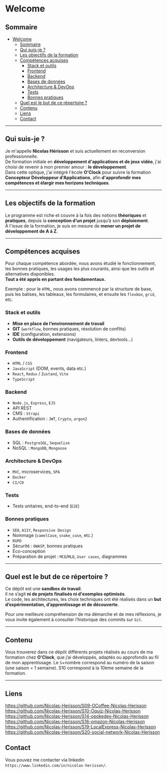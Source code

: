 # Welcome

## Sommaire

- [Welcome](#welcome)
  - [Sommaire](#sommaire)
  - [Qui suis-je ?](#qui-suis-je-)
  - [Les objectifs de la formation](#les-objectifs-de-la-formation)
  - [Compétences acquises](#compétences-acquises)
    - [Stack et outils](#stack-et-outils)
    - [Frontend](#frontend)
    - [Backend](#backend)
    - [Bases de données](#bases-de-données)
    - [Architecture \& DevOps](#architecture--devops)
    - [Tests](#tests)
    - [Bonnes pratiques](#bonnes-pratiques)
  - [Quel est le but de ce répertoire ?](#quel-est-le-but-de-ce-répertoire-)
  - [Contenu](#contenu)
  - [Liens](#liens)
  - [Contact](#contact)

---

## Qui suis-je ? 

Je m'appelle **Nicolas Hérisson** et suis actuellement en reconversion professionnelle.  
De formation initiale en **développement d'applications et de jeux vidéo**, j'ai choisi de revenir à mon premier amour : **le développement**.  
Dans cette optique, j'ai intégré l'école **O'Clock** pour suivre la formation **Concepteur Développeur d'Applications**, afin **d'approfondir mes compétences et élargir mes horizons techniques**.

---

## Les objectifs de la formation

Le programme est riche et couvre à la fois des notions **théoriques** et **pratiques**, depuis la **conception d’un projet** jusqu’à son **déploiement**.  
À l'issue de la formation, je suis en mesure de **mener un projet de développement de A à Z**.

---

## Compétences acquises

Pour chaque compétence abordée, nous avons étudié le fonctionnement, les bonnes pratiques, les usages les plus courants, ainsi que les outils et alternatives disponibles.  
**Tout a été appris en partant des fondamentaux.**

Exemple : pour le `HTML`, nous avons commencé par la structure de base, puis les balises, les tableaux, les formulaires, et ensuite les `flexbox`, `grid`, etc.

### Stack et outils

- **Mise en place de l’environnement de travail**
- **GIT** (`workflow`, bonnes pratiques, résolution de conflits)
- **IDE** (configuration, extensions)
- **Outils de développement** (navigateurs, linters, devtools…)

### Frontend

- `HTML` / `CSS`
- `JavaScript` (DOM, events, data etc.)
- `React`, `Redux` / `Zustand`, `Vite`
- `TypeScript`

### Backend

- `Node.js`, `Express`, `EJS`
- API REST
- CMS : `Strapi`
- Authentification : `JWT`, `Crypto`, `argon2`

### Bases de données

- SQL : `PostgreSQL`, `Sequelize`
- NoSQL : `MongoDB`, `Mongoose`

### Architecture & DevOps

- `MVC`, microservices, `SPA`
- `Docker`
- `CI/CD`

### Tests

- Tests unitaires, end-to-end (`E2E`)

### Bonnes pratiques

- `SEO`, `A11Y`, `Responsive Design`
- Nommage (`camelCase`, `snake_case`, etc.)
- `RGPD`
- Sécurité : `OWASP`, bonnes pratiques
- Éco-conception
- Préparation de projet : `MCD`/`MLD`, `User cases`, diagrammes

---

## Quel est le but de ce répertoire ?

Ce dépôt est une **sandbox de travail**.  
Il ne s’agit **ni de projets finalisés ni d'exemples optimisés**.  
Le code, les architectures, les choix techniques ont été réalisés dans un **but d’expérimentation, d’apprentissage et de découverte**.

Pour une meilleure compréhension de ma démarche et de mes réflexions, je vous invite également à consulter l’historique des commits sur `Git`.

---

## Contenu

Vous trouverez dans ce dépôt différents projets réalisés au cours de ma formation chez **O'Clock**, que j’ai développés, adaptés ou approfondis au fil de mon apprentissage.
Le `S`+nombre correspond au numéro de la saison (une saison = 1 semaine).
S10 correspond à la 10ème semaine de la formation.

---

## Liens

https://github.com/Nicolas-Herisson/S09-OCoffee-Nicolas-Herisson
https://github.com/Nicolas-Herisson/S10-Oquiz-Nicolas-Herisson
https://github.com/Nicolas-Herisson/S14-opokedex-Nicolas-Herisson
https://github.com/Nicolas-Herisson/S16-omazon-Nicolas-Herisson
https://github.com/Nicolas-Herisson/S19-LocalExpress-Nicolas-Herisson
https://github.com/Nicolas-Herisson/S20-social-network-Nicolas-Herisson

## Contact

Vous pouvez me contacter via linkedin `https://www.linkedin.com/in/nicolas-herisson/`.
